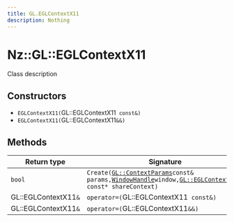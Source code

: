 ```yaml
---
title: GL.EGLContextX11
description: Nothing
---
```


# Nz::GL::EGLContextX11

Class description

## Constructors

- `EGLContextX11(`GL::EGLContextX11` const&)`
- `EGLContextX11(`GL::EGLContextX11`&&)`

## Methods

| Return type | Signature |
| ----------- | --------- |
| `bool` | `Create(`[`GL::ContextParams`](documentation/generated/OpenGLRenderer/GL.ContextParams.md)` const& params, `[`WindowHandle`](documentation/generated/Platform/WindowHandle.md)` window, `[`GL::EGLContextBase`](documentation/generated/OpenGLRenderer/GL.EGLContextBase.md)` const* shareContext)` |
| GL::EGLContextX11`&` | `operator=(`GL::EGLContextX11` const&)` |
| GL::EGLContextX11`&` | `operator=(`GL::EGLContextX11`&&)` |
